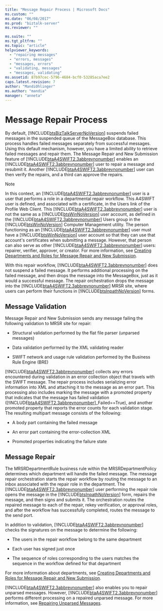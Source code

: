 ```yaml
---
title: "Message Repair Process | Microsoft Docs"
ms.custom: ""
ms.date: "06/08/2017"
ms.prod: "biztalk-server"
ms.reviewer: ""

ms.suite: ""
ms.tgt_pltfrm: ""
ms.topic: "article"
helpviewer_keywords: 
  - "repairing messages"
  - "errors, messages"
  - "messages, errors"
  - "validating, messages"
  - "messages, validating"
ms.assetid: 87b97cec-5796-4684-bcf0-53285aca7ee2
caps.latest.revision: 7
author: "MandiOhlinger"
ms.author: "mandia"
manager: "anneta"
---
```

# Message Repair Process
By default, [!INCLUDE[btsBizTalkServerNoVersion](../../includes/btsbiztalkservernoversion-md.md)] suspends failed messages in the suspended queue of the MessageBox database. This process handles failed messages separately from successful messages. Using this default mechanism, however, you have a limited ability to retrieve failed messages and repair them. The Message Repair and New Submission feature of [!INCLUDE[btaA4SWIFT2.3abbrevnonumber](../../includes/btaa4swift2-3abbrevnonumber-md.md)] enables an [!INCLUDE[btaA4SWIFT2.3abbrevnonumber](../../includes/btaa4swift2-3abbrevnonumber-md.md)] user to repair a message and resubmit it. Another [!INCLUDE[btaA4SWIFT2.3abbrevnonumber](../../includes/btaa4swift2-3abbrevnonumber-md.md)] user can then verify the repairs, and a third can approve the repairs.  
  
> [!NOTE]
>  In this context, an [!INCLUDE[btaA4SWIFT2.3abbrevnonumber](../../includes/btaa4swift2-3abbrevnonumber-md.md)] user is a user that performs a role in a departmental repair workflow. This A4SWIFT user is defined, and associated with a certificate, in the Users link of the Profile Web Client. This [!INCLUDE[btaA4SWIFT2.3abbrevnonumber](../../includes/btaa4swift2-3abbrevnonumber-md.md)] user is not the same as a [!INCLUDE[btsWinNoVersion](../../includes/btswinnoversion-md.md)] user account, as defined in the [!INCLUDE[btaA4SWIFT2.3abbrevnonumber](../../includes/btaa4swift2-3abbrevnonumber-md.md)] Users group in the [!INCLUDE[btsWinNoVersion](../../includes/btswinnoversion-md.md)] Computer Management utility. The person functioning as an [!INCLUDE[btaA4SWIFT2.3abbrevnonumber](../../includes/btaa4swift2-3abbrevnonumber-md.md)] user must have a [!INCLUDE[btsWinNoVersion](../../includes/btswinnoversion-md.md)] user account so that they can use that account's certificates when submitting a message. However, that person can also serve as other [!INCLUDE[btaA4SWIFT2.3abbrevnonumber](../../includes/btaa4swift2-3abbrevnonumber-md.md)] users: repairer, verifier, approver, or creator. For more information, see [Creating Departments and Roles for Message Repair and New Submission](../../adapters-and-accelerators/accelerator-swift/creating-departments-and-roles-for-message-repair-and-new-submission.md).  
  
 With this repair workflow, [!INCLUDE[btaA4SWIFT2.3abbrevnonumber](../../includes/btaa4swift2-3abbrevnonumber-md.md)] does not suspend a failed message. It performs additional processing on the failed message, and then drops the message into the MessageBox, just as it would a successful message. The repair orchestration drops the message into the [!INCLUDE[btaA4SWIFT2.3abbrevnonumber](../../includes/btaa4swift2-3abbrevnonumber-md.md)] MRSR site, where users can perform their functions in [!INCLUDE[btsInpathNoVersion](../../includes/btsinpathnoversion-md.md)] forms.  
  
## Message Validation  
 Message Repair and New Submission sends any message failing the following validation to MRSR site for repair:  
  
-   Structural validation performed by the flat file parser (unparsed messages)  
  
-   Data validation performed by the XML validating reader  
  
-   SWIFT network and usage rule validation performed by the Business Rule Engine (BRE)  
  
 [!INCLUDE[btaA4SWIFT2.3abbrevnonumber](../../includes/btaa4swift2-3abbrevnonumber-md.md)] collects any errors encountered during validation in an error collection object that travels with the SWIFT message. The repair process includes serializing error information into XML and attaching it to the message as an error part. This processing also includes marking the message with a promoted property that indicates that the message has failed validation ([!INCLUDE[btaA4SWIFT2.3abbrevnonumber](../../includes/btaa4swift2-3abbrevnonumber-md.md)]_Failed==True), and another promoted property that reports the error counts for each validation stage. The resulting multipart message consists of the following:  
  
-   A body part containing the failed message  
  
-   An error part containing the error-collection XML  
  
-   Promoted properties indicating the failure state  
  
## Message Repair  
 The MRSRDepartmentRule business rule within the MRSRDepartmentPolicy determines which department will handle the failed message. The message repair orchestration starts the repair workflow by routing the message to an inbox associated with the repair role in the department. The [!INCLUDE[btaA4SWIFT2.3abbrevnonumber](../../includes/btaa4swift2-3abbrevnonumber-md.md)] user performing the repair role opens the message in the [!INCLUDE[btsInpathNoVersion](../../includes/btsinpathnoversion-md.md)] form, repairs the message, and then signs and submits it. The orchestration routes the repaired message to each of the repair, rekey verification, or approval roles, and after the workflow has successfully completed, routes the message to the send port.  
  
 In addition to validation, [!INCLUDE[btaA4SWIFT2.3abbrevnonumber](../../includes/btaa4swift2-3abbrevnonumber-md.md)] checks the signatures on the message to determine the following:  
  
-   The users in the repair workflow belong to the same department  
  
-   Each user has signed just once  
  
-   The sequence of roles corresponding to the users matches the sequence in the workflow defined for that department  
  
 For more information about departments, see [Creating Departments and Roles for Message Repair and New Submission](../../adapters-and-accelerators/accelerator-swift/creating-departments-and-roles-for-message-repair-and-new-submission.md).  
  
 [!INCLUDE[btaA4SWIFT2.3abbrevnonumber](../../includes/btaa4swift2-3abbrevnonumber-md.md)] also enables you to repair unparsed messages. However, [!INCLUDE[btaA4SWIFT2.3abbrevnonumber](../../includes/btaa4swift2-3abbrevnonumber-md.md)] performs different processing on a repaired unparsed message. For more information, see [Repairing Unparsed Messages](../../adapters-and-accelerators/accelerator-swift/repairing-unparsed-messages.md).
